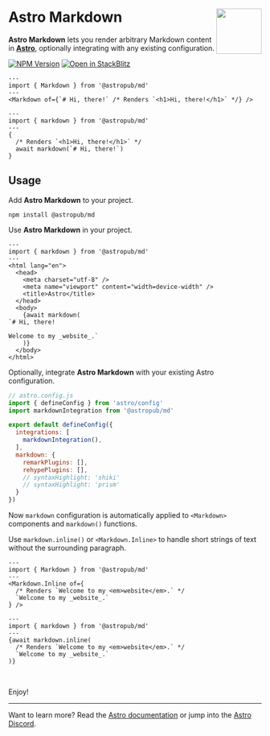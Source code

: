 # Astro Markdown <img src="https://jonneal.dev/astro-logo.svg" alt="" width="90" height="90" align="right">

**Astro Markdown** lets you render arbitrary Markdown content in **[Astro](https://astro.build)**, optionally integrating with any existing configuration.

[![NPM Version][npm-img]][npm-url]
[![Open in StackBlitz][stackblitz-img]][stackblitz-url]

```astro
---
import { Markdown } from '@astropub/md'
---
<Markdown of={`# Hi, there!` /* Renders `<h1>Hi, there!</h1>` */} />
```

```astro
---
import { markdown } from '@astropub/md'
---
{
  /* Renders `<h1>Hi, there!</h1>` */
  await markdown(`# Hi, there!`)
}
```

## Usage

Add **Astro Markdown** to your project.

```shell
npm install @astropub/md
```

Use **Astro Markdown** in your project.

```astro
---
import { markdown } from '@astropub/md'
---
<html lang="en">
  <head>
    <meta charset="utf-8" />
    <meta name="viewport" content="width=device-width" />
    <title>Astro</title>
  </head>
  <body>
    {await markdown(
`# Hi, there!

Welcome to my _website_.`
    )}
  </body>
</html>
```

Optionally, integrate **Astro Markdown** with your existing Astro configuration.

```js
// astro.config.js
import { defineConfig } from 'astro/config'
import markdownIntegration from '@astropub/md'

export default defineConfig({
  integrations: [
    markdownIntegration(),
  ],
  markdown: {
    remarkPlugins: [],
    rehypePlugins: [],
    // syntaxHighlight: 'shiki'
    // syntaxHighlight: 'prism'
  }
})
```

Now `markdown` configuration is automatically applied to `<Markdown>` components and `markdown()` functions.

Use `markdown.inline()` or `<Markdown.Inline>` to handle short strings of text without the surrounding paragraph.

```astro
---
import { Markdown } from '@astropub/md'
---
<Markdown.Inline of={
  /* Renders `Welcome to my <em>website</em>.` */
  `Welcome to my _website_.`
} />
```

```astro
---
import { markdown } from '@astropub/md'
---
{await markdown.inline(
  /* Renders `Welcome to my <em>website</em>.` */
  `Welcome to my _website_.`
)}
```

<br />

Enjoy!

---

Want to learn more?
Read the [Astro documentation][docs-url] or jump into the [Astro Discord][chat-url].

[chat-url]: https://astro.build/chat
[docs-url]: https://github.com/withastro/astro

[npm-img]: https://img.shields.io/npm/v/@astropub/md?color=%23444&label=&labelColor=%23CB0000&logo=data:image/svg+xml;base64,PHN2ZyB4bWxucz0iaHR0cDovL3d3dy53My5vcmcvMjAwMC9zdmciIHZpZXdCb3g9IjE1MCAxNTAgNDAwIDQwMCIgZmlsbD0iI0ZGRiI+PHBhdGggZD0iTTE1MCA1NTBoMjAwVjI1MGgxMDB2MzAwaDEwMFYxNTBIMTUweiIvPjwvc3ZnPg==&style=for-the-badge
[npm-url]: https://www.npmjs.com/package/@astropub/md
[stackblitz-img]: https://img.shields.io/badge/-Open%20in%20Stackblitz-%231374EF?color=%23444&labelColor=%231374EF&logo=data:image/svg+xml;base64,PHN2ZyB4bWxucz0iaHR0cDovL3d3dy53My5vcmcvMjAwMC9zdmciIHZpZXdCb3g9IjEwIDggMTIgMTgiIGhlaWdodD0iMTgiIGZpbGw9IiNGRkYiPjxwYXRoIGQ9Ik0xMCAxNy42aDUuMmwtMyA3LjRMMjIgMTQuNGgtNS4ybDMtNy40TDEwIDE3LjZaIi8+PC9zdmc+&style=for-the-badge
[stackblitz-url]: https://stackblitz.com/github/astro-community/md
